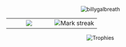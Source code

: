 <div align="center">

![billygalbreath](https://user-images.githubusercontent.com/332527/185812780-0030ec29-cd1f-4cc3-9efb-cbbfff7f2ef8.svg)

<table align="center">
<tr border="none">
<td width="50%" align="center">
<img align="center" src="https://github-readme-stats.vercel.app/api?username=billygalbreath&theme=dark&show_icons=true&count_private=true" />
</td>
<td width="50%" align="center">
<img alt="Mark streak" src="https://github-readme-streak-stats.herokuapp.com/?user=billygalbreath&theme=dark&hide_border=false" /> 
</td>
</tr>
</table>

![Trophies](https://github-profile-trophy.vercel.app/?username=billygalbreath&theme=onedark)

</div>
